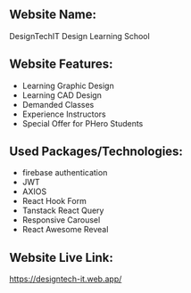 ## Website Name:
DesignTechIT
Design Learning School

## Website Features:
- Learning Graphic Design
- Learning CAD Design
- Demanded Classes
- Experience Instructors
- Special Offer for PHero Students

## Used Packages/Technologies:
- firebase authentication
- JWT
- AXIOS
- React Hook Form
- Tanstack React Query
- Responsive Carousel
- React Awesome Reveal

## Website Live Link:
https://designtech-it.web.app/
